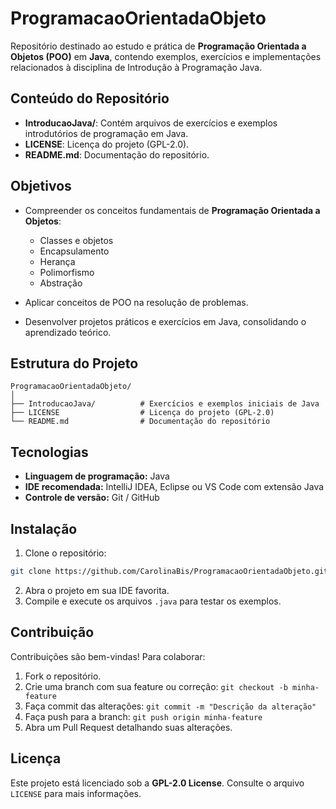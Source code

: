 # ProgramacaoOrientadaObjeto

Repositório destinado ao estudo e prática de **Programação Orientada a Objetos (POO)** em **Java**, contendo exemplos, exercícios e implementações relacionados à disciplina de Introdução à Programação Java.

## Conteúdo do Repositório

* **IntroducaoJava/**: Contém arquivos de exercícios e exemplos introdutórios de programação em Java.
* **LICENSE**: Licença do projeto (GPL-2.0).
* **README.md**: Documentação do repositório.

## Objetivos

* Compreender os conceitos fundamentais de **Programação Orientada a Objetos**:

  * Classes e objetos
  * Encapsulamento
  * Herança
  * Polimorfismo
  * Abstração
* Aplicar conceitos de POO na resolução de problemas.
* Desenvolver projetos práticos e exercícios em Java, consolidando o aprendizado teórico.

## Estrutura do Projeto

```plaintext
ProgramacaoOrientadaObjeto/
│
├── IntroducaoJava/          # Exercícios e exemplos iniciais de Java
├── LICENSE                  # Licença do projeto (GPL-2.0)
└── README.md                # Documentação do repositório
```

## Tecnologias

* **Linguagem de programação:** Java
* **IDE recomendada:** IntelliJ IDEA, Eclipse ou VS Code com extensão Java
* **Controle de versão:** Git / GitHub

## Instalação

1. Clone o repositório:

```bash
git clone https://github.com/CarolinaBis/ProgramacaoOrientadaObjeto.git
```

2. Abra o projeto em sua IDE favorita.
3. Compile e execute os arquivos `.java` para testar os exemplos.

## Contribuição

Contribuições são bem-vindas! Para colaborar:

1. Fork o repositório.
2. Crie uma branch com sua feature ou correção: `git checkout -b minha-feature`
3. Faça commit das alterações: `git commit -m "Descrição da alteração"`
4. Faça push para a branch: `git push origin minha-feature`
5. Abra um Pull Request detalhando suas alterações.

## Licença

Este projeto está licenciado sob a **GPL-2.0 License**. Consulte o arquivo `LICENSE` para mais informações.
